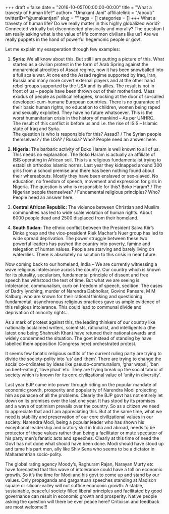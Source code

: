+++
draft = false
date = "2016-10-05T00:00:00-00:00"
title = "What a travesty of human life?"
author= "Umakant Jani"
affiliatelink = "/about/"
twitterID="@umakantjani"
slug = ""
tags = []
categories = []
+++
What a travesty of human life? Do we really matter in this highly globalized world? Connected virtually but disconnected physically and morally? The question I am really asking what is the value of life common civilians like us? Are we really puppets in the hand of powerful hegemonic people or govt.

Let me explain my exasperation through few examples:

1. **Syria:** We all know about this. But still I am putting a picture of this. What started as a civilian protest in the form of Arab Spring against the monarchical atrocities of Assad regime, now it has been snowballed into a full scale war. At one end the Assad regime supported by Iraq, Iran, Russia and many more covert external players and at the other hand rebel groups supported by the USA and its allies. The result is not in front of us – people have been thrown out of their motherland. Mass exodus of people as political refugees, knocking at the door of so-called developed-cum-humane European countries. There is no guarantee of their basic human rights, no education to children, women being raped and sexually exploited. They have no future whatsoever. This is the worst humanitarian crisis in the history of mankind – As per UNHRC.  
The result of this conflict is before us and i.e. the rise of ISIS – Islamic state of Iraq and Syria.  
The question is who is responsible for this? Assad? / The Syrian people themselves? / the USA? / Russia? Who? People need an answer here.

2. **Nigeria:** The barbaric activity of Boko Haram is well known to all of us. This needs no explanation. The Boko Haram is actually an affiliate of ISIS operating in African soil. This is a religious fundamentalist trying to establish orthodox Islamic norms. Last year they kidnapped around 300 girls from a school premise and there has been nothing found about their whereabouts. Mostly they have been enslaved or sex-slaved. No education, no freedom of speech, movement and expression for girls in Nigeria.
The question is who is responsible for this? Boko Haram? / The Nigerian people themselves? / Fundamental religious principles? Who? People need an answer here.

3. **Central African Republic:** The violence between Christian and Muslim communities has led to wide scale violation of human rights. About 6000 people dead and 2500 displaced from their homeland.

4. **South Sudan:** The ethnic conflict between the President Salva Kiir’s Dinka group and the vice-president Riek Machar’s Nuer group has led to wide spread deprivation. The power struggle between these two powerful leaders has pushed the country into poverty, famine and relegation of human values. People are starving and barely living on waterlilies. There is absolutely no solution to this crisis in near future.

Now coming back to our homeland, India – We are currently witnessing a wave religious intolerance across the country. Our country which is known for its plurality, secularism, fundamental principle of dissent and free speech has withstood the test of time. But what we are seeing is intolerance, communalism, curb on freedom of speech, sedition. The cases of Dadry lynching, murder of Narendra Dabholkar, Govind Pansare, M M Kalburgi who are known for their rational thinking and questioning fundamental, asynchronous religious practices gave us ample evidence of this religious intolerance. This could lead to communal divide and deprivation of minority rights.

As a mark of protest against this, the leading thinkers of our country like nationally acclaimed writers, scientists, rationalist, and intelligentsia (the latest one being Shahrukh Khan) have retuned their national awards and widely condemned the situation. The govt instead of standing by have labelled them opposition (Congress here) orchestrated protest.

It seems few fanatic religious outfits of the current ruling party are trying to divide the society-polity into ‘us’ and ‘them’. There are trying to change the social co-ordinates by ideas like pseudo-communalism, ‘ghar wapsi’, ‘ban on beef-eating’, ‘love jihad’ etc. They are trying break up the social fabric of society which is known for its core civilizational value of ‘unity in diversity’.

Last year BJP came into power through riding on the popular mandate of economic growth, prosperity and popularity of Narendra Modi projecting him as panacea of all the problems. Clearly the BJP govt has not entirely let down on its promises over the last one year. It has stood by its promises and a wave of optimism prevails over the country. So as a citizen we need to appreciate that and I am appreciating this. But at the same time, what we need is stability and preservation of our core civilizational values in our society. Narendra Modi, being a popular leader who has shown his exceptional leadership and oratory skill in India and abroad, needs to be protector of these values rather than being a facilitator or mute spectator of his party men’s fanatic acts and speeches. Clearly at this time of need the Govt has not done what should have been done. Modi should have stood up and tame his part men, ally like Shiv Sena who seems to be a dictator in Maharashtrian socio-polity.

The global rating agency Moody’s, Raghuram Rajan, Narayan Murty etc have forecasted that this wave of intolerance could have a toll on economic growth. So it’s the time for Modi and his govt to come up and stand by our values. Only propaganda and gargantuan speeches standing at Madison square or silicon-valley will not suffice economic growth. A stable, sustainable, peaceful society filled liberal principles and facilitated by good governance can result in economic growth and prosperity.
Native people asking the question will there be ever peace here?
Criticism and feedback are most welcome!!!
